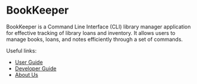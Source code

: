 # BookKeeper

BookKeeper is a Command Line Interface (CLI) library manager application for effective tracking of library loans and inventory. It allows users to manage books, loans, and notes efficiently through a set of commands.

Useful links:
* [User Guide](UserGuide.md)
* [Developer Guide](DeveloperGuide.md)
* [About Us](AboutUs.md)
